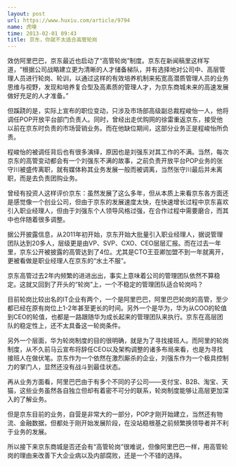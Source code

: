 ```yaml
---
layout: post
url: https://www.huxiu.com/article/9794
name: 虎嗅
time: 2013-02-01 09:43
title: 京东，你就不太适合高管轮岗
---
```

效仿阿里巴巴，京东最近也启动了“高管轮岗”制度。京东在新闻稿里这样写道，“根据公司战略建立更为清晰的人才储备梯队，并有选择地对公司中、高层管理人员进行轮岗、轮训，以通过这样的有效培养机制来拓宽高潜质管理人员的业务思维与视野，发现和培养复合型及高素质的管理人才，为京东商城未来的高速发展做好充足的人才准备。”

但蹊跷的是，实际上宣布的职位变动，只涉及市场部高级副总裁程峻怡一人，他将调任POP开放平台部门负责人。同时，曾经出走优购网的徐雷重返京东，接受他以前在京东时负责的市场营销业务。而在他缺位期间，这部分业务正是程峻怡所负责。

程峻怡的被调任背后也有很多演绎，原因也是刘强东对其工作的不满。当然，每次京东的高管变动都会有一个刘强东不满的故事，之前负责开放平台POP业务的张守川被盛传离职，就有媒体称其业务发展一般而被调离，当然张守川最后并未离职，而是去负责团购业务。

曾经有投资人这样评价京东：虽然发展了这么多年，但从本质上来看京东各方面还是感觉像一个创业公司，但由于京东的发展速度太快，在快速增长过程中京东喜欢引入职业经理人，但由于刘强东个人领导风格过强，在合作过程中需要磨合，而其中也伴随着很多调整。

据公开披露信息，从2011年初开始，京东开始大批量引入职业经理人，据说管理团队达到20多人，层级更是由VP、SVP、CXO、CEO层层汇报。而在过去一年里，京东公开被披露的高管达到了4位。尤其是CTO王亚卿加盟不到一年就离开，更被看做是职业经理人在京东的“水土不服”。

京东高管过去2年内频繁的进进出出，事实上意味着公司的管理团队依然不算稳定。这就又回到了开头的“轮岗”上，一个不稳定的管理团队适合轮岗吗？

目前轮岗比较出名的IT企业有两个，一个是阿里巴巴，阿里巴巴轮岗的高管，至少都已经在原有岗位上1-2年甚至更长的时间。另外一个是华为，华为从COO的轮值到CEO的轮值，也都是一路跟随华为成长起来的管理团队来执行。京东在高层团队的稳定性上，还不太具备这一轮岗条件。

另外一个层面，华为轮岗制度的目的很明确，就是为了寻找接班人。而阿里的轮岗制度，从不久前马云宣布将辞任CEO以及架构调整的诸多布局来看，也是为寻找接班人在做伏笔。京东作为一个依然在激烈厮杀的企业，刘强东作为一个极具控制力的掌门人，显然还没有战斗到最佳状态。

再从业务方面看，阿里巴巴由于有多个不同的子公司——支付宝、B2B、淘宝、天猫，这些业务虽然各自独立但却有着密不可分的联系，轮岗制度能够让高层更加深入的了解业务。

但是京东目前的业务，自营是非常大的一部分，POP才刚开始建立，当然还有物流、金融数据，但都处于刚开始发展阶段，在没站稳根基之前频繁换领导者并不利于业务的发展。

所以接下来京东商城是否还会有“高管轮岗”很难说，但像阿里巴巴一样，用高管轮岗的理由来改善下大企业病以及内部腐败，还是一个不错的选择。


